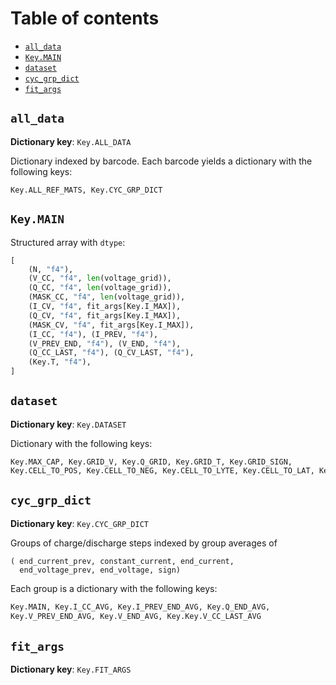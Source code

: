 # Table of contents

- [`all_data`](#all-data)
- [`Key.MAIN`](#keymain)
- [`dataset`](#dataset)
- [`cyc_grp_dict`](#cyc-grp)
- [`fit_args`](#fit-args)

<a name="all-data"/>

## `all_data`
**Dictionary key**: `Key.ALL_DATA`

Dictionary indexed by barcode. Each barcode yields a dictionary with the following keys:
```python
Key.ALL_REF_MATS, Key.CYC_GRP_DICT
```


<a name="keymain"/>

## `Key.MAIN`
Structured array with `dtype`:
```python
[
    (N, "f4"),
    (V_CC, "f4", len(voltage_grid)),
    (Q_CC, "f4", len(voltage_grid)),
    (MASK_CC, "f4", len(voltage_grid)),
    (I_CV, "f4", fit_args[Key.I_MAX]),
    (Q_CV, "f4", fit_args[Key.I_MAX]),
    (MASK_CV, "f4", fit_args[Key.I_MAX]),
    (I_CC, "f4"), (I_PREV, "f4"),
    (V_PREV_END, "f4"), (V_END, "f4"),
    (Q_CC_LAST, "f4"), (Q_CV_LAST, "f4"),
    (Key.T, "f4"),
]
```


<a name="dataset"/>

## `dataset`
**Dictionary key**: `Key.DATASET`

Dictionary with the following keys:
```python
Key.MAX_CAP, Key.GRID_V, Key.Q_GRID, Key.GRID_T, Key.GRID_SIGN,
Key.CELL_TO_POS, Key.CELL_TO_NEG, Key.CELL_TO_LYTE, Key.CELL_TO_LAT, Key.ALL_DATA
```


<a name="cyc-grp"/>

## `cyc_grp_dict`
**Dictionary key**: `Key.CYC_GRP_DICT`

Groups of charge/discharge steps indexed by group averages of
```python
( end_current_prev, constant_current, end_current,
  end_voltage_prev, end_voltage, sign)
```

Each group is a dictionary with the following keys:
```python
Key.MAIN, Key.I_CC_AVG, Key.I_PREV_END_AVG, Key.Q_END_AVG,
Key.V_PREV_END_AVG, Key.V_END_AVG, Key.Key.V_CC_LAST_AVG
```


<a name="fit-args"/>

## `fit_args`
**Dictionary key**: `Key.FIT_ARGS`
